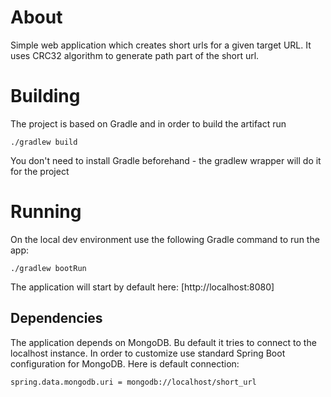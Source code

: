 About
=====

Simple web application which creates short urls for a given target URL.
It uses CRC32 algorithm to generate path part of the short url.

Building
========

The project is based on Gradle and in order to build the artifact run

    ./gradlew build

You don't need to install Gradle beforehand - the gradlew wrapper will
do it for the project

Running
=======

On the local dev environment use the following Gradle command to run the app:

    ./gradlew bootRun

The application will start by default here: [http://localhost:8080]

Dependencies
------------

The application depends on MongoDB. Bu default it tries to connect
to the localhost instance. In order to customize use standard Spring Boot
configuration for MongoDB. Here is default connection:

    spring.data.mongodb.uri = mongodb://localhost/short_url

